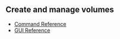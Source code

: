 ## Create and manage volumes

  * [Command Reference](https://docs.openstack.org/cinder/latest/cli/cli-manage-volumes.html)
  * [GUI Reference](https://docs.openstack.org/horizon/latest/user/manage-volumes.html)